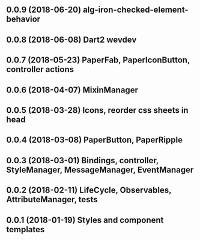 ## 0.0.9  (2018-06-20) alg-iron-checked-element-behavior
## 0.0.8  (2018-06-08) Dart2 wevdev
## 0.0.7  (2018-05-23) PaperFab, PaperIconButton, controller actions
## 0.0.6  (2018-04-07) MixinManager
## 0.0.5  (2018-03-28) Icons, reorder css sheets in head
## 0.0.4  (2018-03-08) PaperButton, PaperRipple
## 0.0.3  (2018-03-01) Bindings, controller, StyleManager, MessageManager, EventManager
## 0.0.2  (2018-02-11) LifeCycle, Observables, AttributeManager, tests
## 0.0.1  (2018-01-19) Styles and component templates
